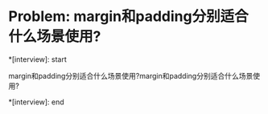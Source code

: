 # Problem: margin和padding分别适合什么场景使用?

*[interview]: start

margin和padding分别适合什么场景使用?margin和padding分别适合什么场景使用?

*[interview]: end
